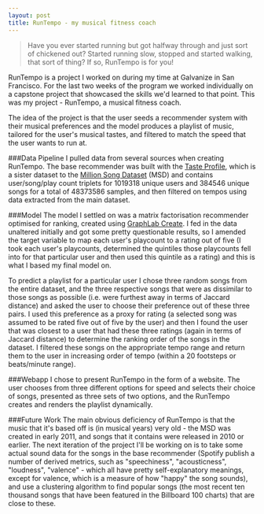 ```yaml
---
layout: post
title: RunTempo - my musical fitness coach
---
```


> Have you ever started running but got halfway through and just sort of chickened out? Started running slow, stopped and started walking, that sort of thing? If so, RunTempo is for you!

RunTempo is a project I worked on during my time at Galvanize in San Francisco. For the last two weeks of the program we worked individually on a capstone project that showcased the skills we'd learned to that point. This was my project - RunTempo, a musical fitness coach.

The idea of the project is that the user seeds a recommender system with their musical preferences and the model produces a playlist of music, tailored for the user's musical tastes, and filtered to match the speed that the user wants to run at.

###Data Pipeline
I pulled data from several sources when creating RunTempo. The base recommender was built with the [Taste Profile](http://labrosa.ee.columbia.edu/millionsong/tasteprofile), which is a sister dataset to the [Million Song Dataset](http://labrosa.ee.columbia.edu/millionsong/) (MSD) and contains user/song/play count triplets for 1019318 unique users and 384546 unique songs for a total of 48373586 samples, and then filtered on tempos using data extracted from the main dataset.

###Model
The model I settled on was a matrix factorisation recommender optimised for ranking, created using [GraphLab Create](https://dato.com). I fed in the data unaltered initially and got some pretty questionable results, so I amended the target variable to map each user's playcount to a rating out of five (I took each user's playcounts, determined the quintiles those playcounts fell into for that particular user and then used this quintile as a rating) and this is what I based my final model on.

To predict a playlist for a particular user I chose three random songs from the entire dataset, and the three respective songs that were as dissimilar to those songs as possible (i.e. were furthest away in terms of Jaccard distance) and asked the user to choose their preference out of these three pairs. I used this preference as a proxy for rating (a selected song was assumed to be rated five out of five by the user) and then I found the user that was closest to a user that had these three ratings (again in terms of Jaccard distance) to determine the ranking order of the songs in the dataset. I filtered these songs on the appropriate tempo range and return them to the user in increasing order of tempo (within a 20 footsteps or beats/minute range).

###Webapp
I chose to present RunTempo in the form of a website. The user chooses from three different options for speed and selects their choice of songs, presented as three sets of two options, and the RunTempo creates and renders the playlist dynamically.

###Future Work
The main obvious deficiency of RunTempo is that the music that it's based off is (in musical years) very old - the MSD was created in early 2011, and songs that it contains were released in 2010 or earlier. The next iteration of the project I'll be working on is to take some actual sound data for the songs in the base recommender (Spotify publish a number of derived metrics, such as "speechiness", "acousticness", "loudness", "valence" - which all have pretty self-explanatory meanings, except for valence, which is a measure of how "happy" the song sounds), and use a clustering algorithm to find popular songs (the most recent ten thousand songs that have been featured in the Billboard 100 charts) that are close to these.
